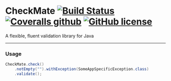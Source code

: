 # CheckMate [![Build Status](https://travis-ci.org/mattyb678/checkmate.svg?branch=master)](https://travis-ci.org/mattyb678/checkmate) [![Coveralls github](https://img.shields.io/coveralls/github/mattyb678/checkmate.svg)](https://github.com/mattyb678/checkmate) [![GitHub license](https://img.shields.io/github/license/mattyb678/checkmate.svg)](https://github.com/mattyb678/checkmate/blob/master/LICENSE)

A flexible, fluent validation library for Java

---

### Usage


```java
CheckMate.check()
    .notEmpty("").withException(SomeAppSpecificException.class)
    .validate();
```